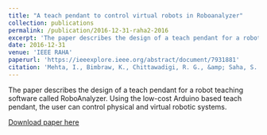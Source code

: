 ```yaml
---
title: "A teach pendant to control virtual robots in Roboanalyzer"
collection: publications
permalink: /publication/2016-12-31-raha2-2016
excerpt: 'The paper describes the design of a teach pendant for a robot teaching software called RoboAnalyzer. Using the low-cost Arduino based teach pendant, the user can control physical and virtual robotic systems.'
date: 2016-12-31
venue: 'IEEE RAHA'
paperurl: 'https://ieeexplore.ieee.org/abstract/document/7931881'
citation: 'Mehta, I., Bimbraw, K., Chittawadigi, R. G., &amp; Saha, S. K. (2016). &quot;A teach pendant to control virtual robots in Roboanalyzer&quot;,, <i> 2016 International Conference on Robotics and Automation for Humanitarian Applications (RAHA) </i> (pp. 1-6). IEEE.'
---
```

The paper describes the design of a teach pendant for a robot teaching software called RoboAnalyzer. Using the low-cost Arduino based teach pendant, the user can control physical and virtual robotic systems.

[Download paper here](https://ieeexplore.ieee.org/abstract/document/7931881)
